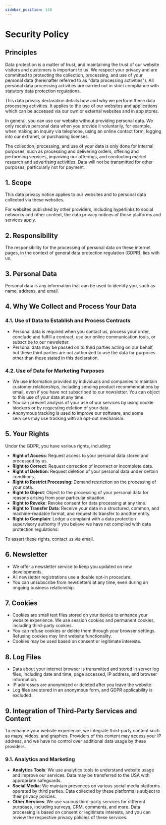 ```yaml
---
sidebar_position: 140
---
```


# Security Policy


## Principles

Data protection is a matter of trust, and maintaining the trust of our website visitors and customers is important to us. We respect your privacy and are committed to protecting the collection, processing, and use of your personal data (hereinafter referred to as "data processing activities"). All personal data processing activities are carried out in strict compliance with statutory data protection regulations.

This data privacy declaration details how and why we perform these data processing activities. It applies to the use of our websites and applications which can be accessed via our own or external websites and in app stores.

In general, you can use our website without providing personal data. We only receive personal data when you provide it voluntarily, for example, when making an inquiry via telephone, using an online contact form, logging into our extranet, or purchasing licenses.

The collection, processing, and use of your data is only done for internal purposes, such as processing and delivering orders, offering and performing services, improving our offerings, and conducting market research and advertising activities. Data will not be transmitted for other purposes, particularly not for payment.


## 1. Scope

This data privacy notice applies to our websites and to personal data collected via these websites.

For websites published by other providers, including hyperlinks to social networks and other content, the data privacy notices of those platforms and services apply.


## 2. Responsibility

The responsibility for the processing of personal data on these internet pages, in the context of general data protection regulation (GDPR), lies with us.


## 3. Personal Data

Personal data is any information that can be used to identify you, such as name, address, and email.


## 4. Why We Collect and Process Your Data

### 4.1. Use of Data to Establish and Process Contracts

- Personal data is required when you contact us, process your order, conclude and fulfill a contract, use our online communication tools, or subscribe to our newsletter.
- Personal data may be passed on to third parties acting on our behalf, but these third parties are not authorized to use the data for purposes other than those stated in this declaration.


### 4.2. Use of Data for Marketing Purposes

- We use information provided by individuals and companies to maintain customer relationships, including sending product recommendations by email, even if you have not subscribed to our newsletter. You can object to this use of your data at any time.
- You can prevent analysis of your use of our services by using cookie blockers or by requesting deletion of your data.
- Anonymous tracking is used to improve our software, and some services may use tracking with an opt-out mechanism.


## 5. Your Rights

Under the GDPR, you have various rights, including:

- **Right of Access**: Request access to your personal data stored and processed by us.
- **Right to Correct**: Request correction of incorrect or incomplete data.
- **Right of Deletion**: Request deletion of your personal data under certain conditions.
- **Right to Restrict Processing**: Demand restriction on the processing of your data.
- **Right to Object**: Object to the processing of your personal data for reasons arising from your particular situation.
- **Right to Revoke**: Revoke consent for data processing at any time.
- **Right to Transfer Data**: Receive your data in a structured, common, and machine-readable format, and request its transfer to another entity.
- **Right to Complain**: Lodge a complaint with a data protection supervisory authority if you believe we have not complied with data protection regulations.

To assert these rights, contact us via email.


## 6. Newsletter

- We offer a newsletter service to keep you updated on new developments.
- All newsletter registrations use a double opt-in procedure.
- You can unsubscribe from newsletters at any time, even during an ongoing business relationship.


## 7. Cookies

- Cookies are small text files stored on your device to enhance your website experience. We use session cookies and permanent cookies, including third-party cookies.
- You can refuse cookies or delete them through your browser settings. Refusing cookies may limit website functionality.
- Cookies may be used based on consent or legitimate interests.


## 8. Log Files

- Data about your internet browser is transmitted and stored in server log files, including date and time, page accessed, IP address, and browser information.
- IP addresses are anonymized or deleted after you leave the website.
- Log files are stored in an anonymous form, and GDPR applicability is excluded.


## 9. Integration of Third-Party Services and Content

To enhance your website experience, we integrate third-party content such as maps, videos, and graphics. Providers of this content may access your IP address, and we have no control over additional data usage by these providers.


### 9.1. Analytics and Marketing

- **Analytics Tools**: We use analytics tools to understand website usage and improve our services. Data may be transferred to the USA with appropriate safeguards.
- **Social Media**: We maintain presences on various social media platforms operated by third parties. Data collected by these platforms is subject to their privacy policies.
- **Other Services**: We use various third-party services for different purposes, including surveys, CRM, comments, and more. Data processing is based on consent or legitimate interests, and you can review the respective privacy policies of these services.
